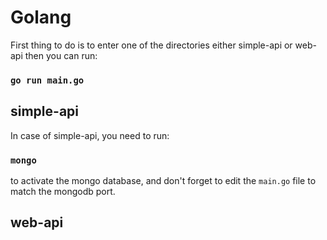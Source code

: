 # Golang
First thing to do is to enter one of the directories either simple-api or web-api then you can run:
### `go run main.go`

## simple-api
In case of simple-api, you need to run:
### `mongo`
to activate the mongo database, and don't forget to edit the `main.go` file to match the mongodb port.
## web-api

